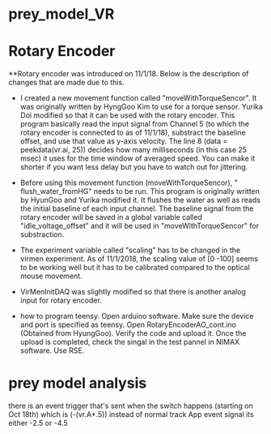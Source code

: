 # prey_model_VR

# Rotary Encoder
**Rotary encoder was introduced on 11/1/18. Below is the description of changes that are made due to this.
- I created a new movement function called "moveWithTorqueSencor". It was originally written by HyngGoo Kim to use for a torque sensor. Yurika Doi modified so that it can be used with the rotary encoder. This program basically read the input signal from Channel 5 (to which the rotary encoder is connected to as of 11/1/18), substract the baseline offset, and use that value as y-axis velocity.
The line 8 (data = peekdata(vr.ai, 25)) decides how many milliseconds (in this case 25 msec) it uses for the time window of averaged speed. You can make it shorter if you want less delay but you have to watch out for jittering.

- Before using this movement function (moveWithTorqueSencor), " flush_water_fromHG" needs to be run. This program is originally written by HyunGoo and Yurika modified it. It flushes the water as well as reads the initial baseline of each input channel. The baseline signal from the rotary encoder will be saved in a global variable called "idle_voltage_offset" and it will be used in "moveWithTorqueSencor" for substraction.

- The experiment variable called "scaling" has to be changed in the virmen experiment. As of 11/1/2018, the scaling value of [0 -100] seems to be working well but it has to be calibrated compared to the optical mouse movement. 

- VirMenInitDAQ was slightly modified so that there is another analog input for rotary encoder.

- how to program teensy.
Open arduino software. Make sure the device and port is specified as teensy.
Open RotaryEncoderAO_cont.ino (Obtained from HyungGoo).
Verify the code and upload it.
Once the upload is completed, check the singal in the test pannel in NIMAX software. Use RSE.
# prey model analysis
there is an event trigger that's sent when the switch happens (starting on Oct 18th)
which is (-(vr.A+.5)) instead of normal track App event signal
its either -2.5 or -4.5
